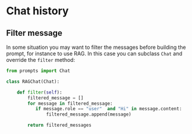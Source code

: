 # Chat history

## Filter message

In some situation you may want to filter the messages before building the prompt, for instance to use RAG. In this case you can subclass `Chat` and override the `filter` method:


```python
from prompts import Chat

class RAGChat(Chat):

    def filter(self):
        filtered_message = []
        for message in filtered_message:
           if message.role == "user"  and "Hi" in message.content:
               filtered_message.append(message)

        return filtered_messages
```
